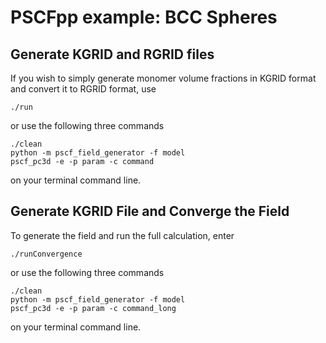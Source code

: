 # PSCFpp example: BCC Spheres

## Generate KGRID and RGRID files

If you wish to simply generate monomer volume fractions in KGRID format
and convert it to RGRID format, use

```
./run
```

or use the following three commands

```
./clean
python -m pscf_field_generator -f model
pscf_pc3d -e -p param -c command
```

on your terminal command line.

## Generate KGRID File and Converge the Field

To generate the field and run the full calculation, enter

```
./runConvergence
```

or use the following three commands

```
./clean
python -m pscf_field_generator -f model
pscf_pc3d -e -p param -c command_long
```

on your terminal command line.


